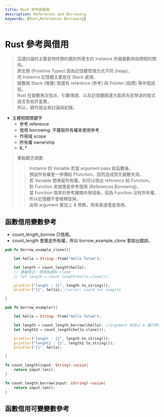 ```yaml
---
title: Rust 參考與借用
description: References and Borrowing
keywords: [Rust,References Borrowing]
---
```


# Rust 參考與借用
> 這邊討論的主要是物件類的類別所產生的 instance 所屬變數與指標間的關係。  
> 原生類 \(Primitive Types\) 因為記憶體管理方式不同 \(heap\)，  
> 而 Instance 記憶體主要是在 Stack 處理，  
> 變數與 Stack \(堆疊\) 間還有 reference \(參考\) 與 Pointer \(指標\) 等中間過程。  
> Rust 在變數再次指派、引數傳遞、以及記憶體歸還方面與先前學過的程式語言有些許差異，  
> 所以，額外提出來討論與紀錄。

* 主體相關關鍵字
    * 參考 reference  
    * 借用 borrowing: 不獲取所有權來使用參考  
    * 作用域 scope  
    * 所有權 ownership  
    * &, *
    
> 重點觀念摘要:  
>> Instance 的 Variable 若當 argument pass 給函數後，  
>> 預設所有權會一併傳給 Ffunction，因而造成原先變數失效。  
>> 若 Variable 想保留所有權，則可以借出 reference 給 Function。  
>> 對 Function 來說便是參考借用 (References Borrowing)，   
>> 當 Function 借來的參考離開作用域後，因為 Function 沒有所有權，所以記憶體不會被釋放掉。  
>> 此時 argument 要加上 & 修飾，用來表達僅是借用。  


## 函數借用變數參考
* count_length_borrow 只借用。
* count_length 會搶走所有權，所以 borrow_example_clone 會拋出錯誤。 

```rust
pub fn borrow_example_clone(){

    let hello = String::from("Hello Totem");

    let length = count_length(hello);
    // 建議修正: 將原始資料 clone 
    // let length = count_length(hello.clone());

    println!("lenght : {}", length.to_string());
    println!("{}", hello); //error: could not compile

}

pub fn borrow_example(){

    let hello = String::from("Hello Totem");

    let length = count_length_borrow(&hello); //argument 前加上 & 進行修飾
    let length2 = count_length(hello.clone());

    println!("lenght : {}", length.to_string());
    println!("lenght2 : {}", length2.to_string());
    println!("{}", hello);

}

fn count_length(input: String)->usize{
    return input.len();
}

fn count_length_borrow(input: &String)->usize{
    return input.len();
}
```    

## 函數借用可變變數參考